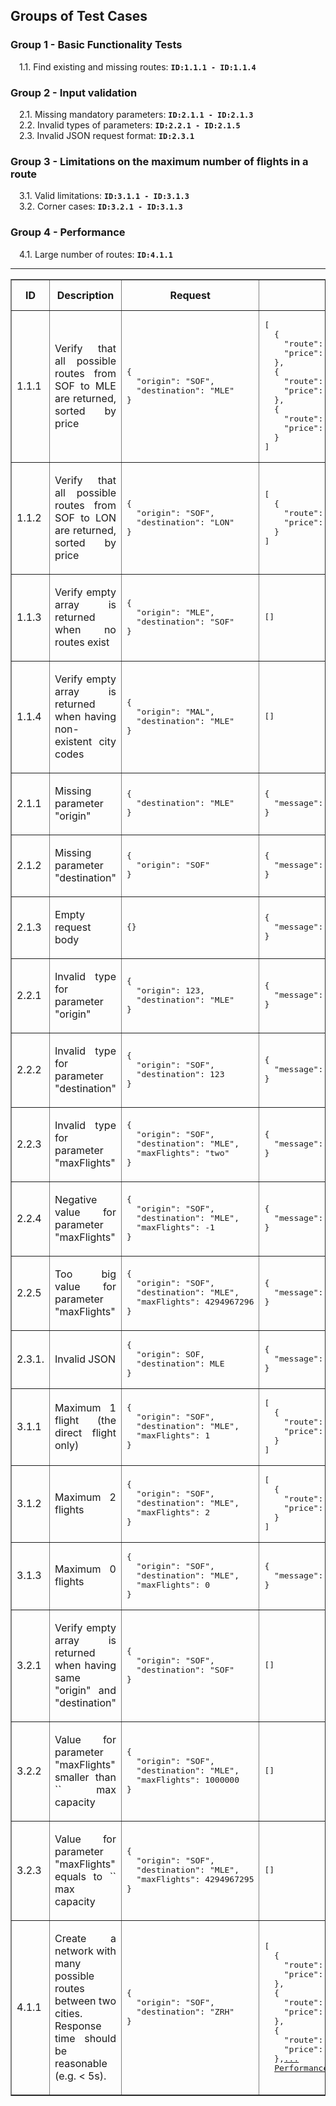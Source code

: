 ## Groups of Test Cases

### Group 1 - Basic Functionality Tests
&emsp;1.1. Find existing and missing routes: **`ID:1.1.1 - ID:1.1.4`**

### Group 2 - Input validation
&emsp;2.1. Missing mandatory parameters: **`ID:2.1.1 - ID:2.1.3`**  
&emsp;2.2. Invalid types of parameters: **`ID:2.2.1 - ID:2.1.5`**  
&emsp;2.3. Invalid JSON request format: **`ID:2.3.1`**

### Group 3 - Limitations on the maximum number of flights in a route
&emsp;3.1. Valid limitations: **`ID:3.1.1 - ID:3.1.3`**  
&emsp;3.2. Corner cases: **`ID:3.2.1 - ID:3.1.3`**  

### Group 4 - Performance
&emsp;4.1. Large number of routes: **`ID:4.1.1`**  

---
<table border="1" cellpadding="5" cellspacing="0">
  <thead>
    <tr>
      <th style="width: 5%;">ID</th>
      <th style="width: 40%;">Description</th>
      <th style="width: 10%;">Request</th>
      <th style="width: 40%;">Expected result</th>
      <th style="width: 5%;" align="center">HTTP status</th>
    </tr>
  </thead>
  <tbody>
    <tr>
      <td>1.1.1</td>
      <td><p align="justify">Verify that all possible routes from SOF to MLE are returned, sorted by price</p></td>
<td><pre>{
  "origin": "SOF",
  "destination": "MLE"
}</pre></td>
<td><pre>[
  {
    "route": [ "SOF", "LON", "MLE" ],
    "price": 30
  },
  {
    "route": [ "SOF", "MLE" ],
    "price": 70
  },
  {
    "route": [ "SOF", "IST", "CMB", "MLE" ],
    "price": 70
  }
]</pre></td>
      <td align="center">200</td>
    </tr>
    <tr>
      <td>1.1.2</td>
      <td><p align="justify">Verify that all possible routes from SOF to LON are returned, sorted by price</p></td>
<td><pre>{
  "origin": "SOF",
  "destination": "LON"
}</pre></td>
<td><pre>[
  {
    "route": [ "SOF", "LON" ],
    "price": 10
  }
]</pre></td>
      <td align="center">200</td>
    </tr>
    <tr>
      <td>1.1.3</td>
      <td><p align="justify">Verify empty array is returned when no routes exist</p></td>
<td><pre>{
  "origin": "MLE",
  "destination": "SOF"
}</pre></td>
<td><pre>[]</pre></td>
      <td align="center">200</td>
    </tr>
    <tr>
      <td>1.1.4</td>
      <td><p align="justify">Verify empty array is returned when having non-existent city codes</p></td>
<td><pre>{
  "origin": "MAL",
  "destination": "MLE"
}</pre></td>
<td><pre>[]</pre></td>
      <td align="center">200</td>
    </tr>
    <tr>
      <td>2.1.1</td>
      <td><p align="justify">Missing parameter "origin"</p></td>
<td><pre>{
  "destination": "MLE"
}</pre></td>
<td><pre>{
  "message": "Missing origin input!"
}</pre></td>
      <td align="center">400</td>
    </tr>
    <tr>
      <td>2.1.2</td>
      <td><p align="justify">Missing parameter "destination"</p></td>
<td><pre>{
  "origin": "SOF"
}</pre></td>
<td><pre>{
  "message": "Missing destination input!"
}</pre></td>
      <td align="center">400</td>
    </tr>
       <tr>
      <td>2.1.3</td>
      <td><p align="justify">Empty request body</p></td>
<td><pre>{}</pre></td>
<td><pre>{
  "message": "Missing origin input!"
}</pre></td>
      <td align="center">400</td>
    </tr> 
    <tr>
      <td>2.2.1</td>
      <td><p align="justify">Invalid type for parameter "origin"</p></td>
<td><pre>{ 
  "origin": 123,
  "destination": "MLE" 
}</pre></td>
<td><pre>{
  "message": "The input for origin is not"<a href="../data/responses/response_08.json">...</a>
}</pre></td>
      <td align="center">400</td>
    </tr> 
    <tr>
      <td>2.2.2</td>
      <td><p align="justify">Invalid type for parameter "destination"</p></td>
<td><pre>{ 
  "origin": "SOF",
  "destination": 123 
}</pre></td>
<td><pre>{
  "message": "The input for destination is"<a href="../data/responses/response_09.json">...</a>
}</pre></td>
      <td align="center">400</td>
    </tr>
        <tr>
      <td>2.2.3</td>
      <td><p align="justify">Invalid type for parameter "maxFlights"</p></td>
<td><pre>{ 
  "origin": "SOF",
  "destination": "MLE",
  "maxFlights": "two"
}</pre></td>
<td><pre>{
  "message": "The input for maxFlights is"<a href="../data/responses/response_10.json">...</a>
}</pre></td>
      <td align="center">400</td>
    </tr>
     <tr>
      <td>2.2.4</td>
      <td><p align="justify">Negative value for parameter "maxFlights"</p></td>
<td><pre>{ 
  "origin": "SOF",
  "destination": "MLE",
  "maxFlights": -1
}</pre></td>
<td><pre>{
  "message": "The input for maxFlights is"<a href="../data/responses/response_11.json">...</a>
}</pre></td>
      <td align="center">400</td>
    </tr>
    <tr>
      <td>2.2.5</td>
      <td><p align="justify">Too big value for parameter "maxFlights"</p></td>
<td><pre>{ 
  "origin": "SOF",
  "destination": "MLE",
  "maxFlights": 4294967296
}</pre></td>
<td><pre>{
  "message": "You have gone over the maximum"<a href="../data/responses/response_12.json">...</a>
}</pre></td>
      <td align="center">400</td>
    </tr>
    <tr>
      <td>2.3.1.</td>
      <td><p align="justify">Invalid JSON</p></td>
<td><pre>{ 
  "origin": SOF,
  "destination": MLE
}</pre></td>
<td><pre>{
  "message": "Unable to parse request body!"
}</pre></td>
      <td align="center">400</td>
    </tr>
    <tr>
      <td>3.1.1</td>
      <td><p align="justify">Maximum 1 flight (the direct flight only)</p></td>
<td><pre>{ 
  "origin": "SOF",
  "destination": "MLE",
  "maxFlights": 1
}</pre></td>
<td><pre>[
  {
    "route": [ "SOF", "MLE" ],
    "price": 70
  }
]</pre></td>
      <td align="center">200</td>
    </tr>
    <tr>
      <td>3.1.2</td>
      <td><p align="justify">Maximum 2 flights</p></td>
<td><pre>{ 
  "origin": "SOF",
  "destination": "MLE",
  "maxFlights": 2
}</pre></td>
<td><pre>[
  {
    "route": [ "SOF", "LON", "MLE" ],
    "price": 30
  }
]</pre></td>
      <td align="center">200</td>
    </tr>
    <tr>
      <td>3.1.3</td>
      <td><p align="justify">Maximum 0 flights</p></td>
<td><pre>{ 
  "origin": "SOF",
  "destination": "MLE",
  "maxFlights": 0
}</pre></td>
<td><pre>{
  "message": "The input for maxFlights is"<a href="../data/responses/response_16.json">...</a>
}</pre></td>
      <td align="center">400</td>
    </tr>
    <tr>
      <td>3.2.1</td>
      <td><p align="justify">Verify empty array is returned when having same "origin" and "destination"</p></td>
<td><pre>{ 
  "origin": "SOF",
  "destination": "SOF"
}</pre></td>
<td><pre>[]</pre></td>
      <td align="center">200</td>
    </tr>
    <tr>
      <td>3.2.2</td>
      <td><p align="justify">Value for parameter "maxFlights" smaller than `<uint32_t>` max capacity</p></td>
<td><pre>{ 
  "origin": "SOF",
  "destination": "MLE",
  "maxFlights": 1000000
}</pre></td>
<td><pre>[]</pre></td>
      <td align="center">200</td>
    </tr>
    <tr>
      <td>3.2.3</td>
      <td><p align="justify">Value for parameter "maxFlights" equals to `<uint32_t>` max capacity</p></td>
<td><pre>{ 
  "origin": "SOF",
  "destination": "MLE",
  "maxFlights": 4294967295
}</pre></td>
<td><pre>[]</pre></td>
      <td align="center">200</td>
    </tr>
    <tr>
      <td>4.1.1</td>
      <td><p align="justify">Create a network with many possible routes between two cities. Response time should be reasonable (e.g. < 5s).</p></td>
<td><pre>{ 
  "origin": "SOF",
  "destination": "ZRH"
}</pre></td>
<td><pre>[
  {
    "route": [ "SOF", "ZRH" ],
    "price": 16
  },
  {
    "route": [ "SOF", "VIE", "ZRH" ],
    "price": 17
  },
  {
    "route": [ "SOF", "BER", "ZRH" ],
    "price": 21
  },<a href="../data/responses/response_20.json">...</a>
  <a href="./images/response_20.png">Performance</a></pre>
</td>
      <td align="center">200</td>
    </tr>
  </tbody>
</table>
